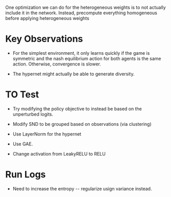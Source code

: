 One optimization we can do for the heterogeneous weights is to not actually include it in the network.
Instead, precompute everything homogeneous before applying heterogeneous weights 




# Key Observations
* For the simplest environment, it only learns quickly if the game is symmetric and the nash equilibrium action for both agents is the same action. Otherwise, convergence is slower. 

* The hypernet might actually be able to generate diversity.



# TO Test
* Try modifying the policy objective to instead be based on the unperturbed logits. 


* Modify SND to be grouped based on observations (via clustering)

* Use LayerNorm for the hypernet 
* Use GAE. 

* Change activation from LeakyRELU to RELU


# Run Logs
* Need to increase the entropy -- regularize usign variance instead. 